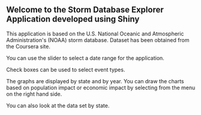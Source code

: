 ## Welcome to the Storm Database Explorer Application developed using Shiny

This application is based on the U.S. National Oceanic and Atmospheric Administration's (NOAA) storm database. Dataset has been obtained from the Coursera site.

You can use the slider to select a date range for the application. 

Check boxes can be used to select event types.

The graphs are displayed by state and by year. You can draw the charts based on population impact or economic impact by selecting from the menu on the right hand side.

You can also look at the data set by state.
